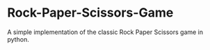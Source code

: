 # Rock-Paper-Scissors-Game
A  simple implementation of the classic Rock Paper Scissors game in python. 
